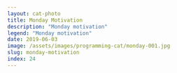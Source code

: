 ```yaml
---
layout: cat-photo
title: Monday Motivation
description: "Monday motivation"
legend: "Monday motivation"
date: 2019-06-03
image: /assets/images/programming-cat/monday-001.jpg
slug: monday-motivation
index: 24
---
```


